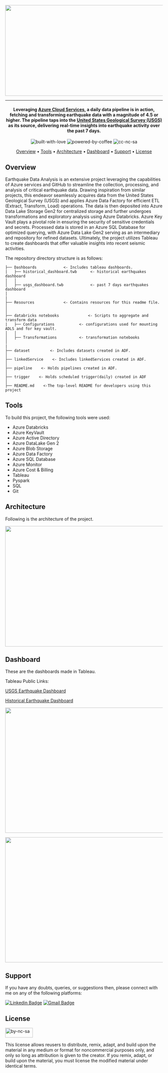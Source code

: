 <p align='center'>
<img src='https://github.com/waqarg2001/earthquake-etl-pipeline/blob/main/Resources/logo.png' width=630 height=290 >
</p>

---

<h4 align='center'> Leveraging <a href='https://azure.microsoft.com/en-us' target='_blank'>Azure Cloud Services,</a> a daily data pipeline is in action, fetching and transforming earthquake data with a magnitude of 4.5 or higher. The pipeline taps into the <a href='https://earthquake.usgs.gov'>United States Geological Survey (USGS) </a> as its source, delivering real-time insights into earthquake activity over the past 7 days.</h4>

<p align='center'>
<img src="https://i.ibb.co/KxfMMsP/built-with-love.png" alt="built-with-love" border="0">
<img src="https://i.ibb.co/MBDK1Pk/powered-by-coffee.png" alt="powered-by-coffee" border="0">
<img src="https://i.ibb.co/CtGqhQH/cc-nc-sa.png" alt="cc-nc-sa" border="0">
</p>

<p align="center">
  <a href="#overview">Overview</a> •
  <a href="#tools">Tools</a> •
  <a href="#architecture">Architecture</a> •
  <a href="#dashboard">Dashboard</a> •
  <a href="#support">Support</a> •
  <a href="#license">License</a>
</p>


## Overview


Earthquake Data Analysis is an extensive project leveraging the capabilities of Azure services and GitHub to streamline the collection, processing, and analysis of critical earthquake data. Drawing inspiration from similar projects, this endeavor seamlessly acquires data from the United States Geological Survey (USGS) and applies Azure Data Factory for efficient ETL (Extract, Transform, Load) operations. The data is then deposited into Azure Data Lake Storage Gen2 for centralized storage and further undergoes transformations and exploratory analysis using Azure Databricks. Azure Key Vault plays a pivotal role in ensuring the security of sensitive credentials and secrets. Processed data is stored in an Azure SQL Database for optimized querying, with Azure Data Lake Gen2 serving as an intermediary and repository for refined datasets. Ultimately, the project utilizes Tableau to create dashboards that offer valuable insights into recent seismic activities.



The repository directory structure is as follows:

```
├── Dashboards            <- Includes tableau dashboards. 
|   ├── historical_dashboard.twb      <- historical earthquakes dashboard
│   │
│   ├── usgs_dashboard.twb            <- past 7 days earthquakes dashboard
│
|
├── Resources             <- Contains resources for this readme file.
│
│  
├── databricks notebooks             <- Scripts to aggregate and transform data
|   ├── Configurations           <- configurations used for mounting ADLS and for key vault.
│   │ 
│   ├── Transformations          <- transformation notebooks 
│   
|         
├── dataset         <- Includes datasets created in ADF.
│   
├── linkedService    <- Includes linkedServices created in ADF.
│
├── pipeline    <- Holds pipelines created in ADF.
│
├── trigger    <- Holds scheduled trigger(daily) created in ADF
│
├── README.md    <-The top-level README for developers using this project
```

## Tools 

To build this project, the following tools were used:

- Azure Databricks
- Azure KeyVault
- Azure Active Directory
- Azure DataLake Gen 2
- Azure Blob Storage
- Azure Data Factory
- Azure SQL Database
- Azure Monitor
- Azure Cost & Billing
- Tableau
- Pyspark
- SQL
- Git

## Architecture

Following is the architecture of the project.

<p align='center'>
  <img src='https://github.com/waqarg2001/earthquake-etl-pipeline/blob/main/Resources/architecture.png' height=385 width=1100>
</p>  

## Dashboard

These are the dashboards made in Tableau. 

Tableau Public Links: 

<a href='https://public.tableau.com/app/profile/muhammad.waqar.gul/viz/earthquake_dashboard_16952292430070/Dashboard1'>USGS Earthquake Dashboard</a>

<a href='https://public.tableau.com/app/profile/muhammad.waqar.gul/viz/historical_earthquake_dashboard/Dashboard12'>Historical Earthquake Dashboard</a>

<p align='center'>
  <img src='https://github.com/waqarg2001/earthquake-etl-pipeline/blob/main/Resources/usgs_dashboard.png' height=400 width=650>
</p>  

<p align='center'>
  <img src='https://github.com/waqarg2001/earthquake-etl-pipeline/blob/main/Resources/hist_dashboard.png' height=400 width=650>
</p>  


## Support

If you have any doubts, queries, or suggestions then, please connect with me on any of the following platforms:

[![Linkedin Badge][linkedinbadge]][linkedin] 
[![Gmail Badge][gmailbadge]][gmail]


## License

<a href = 'https://creativecommons.org/licenses/by-nc-sa/4.0/' target="_blank">
    <img src="https://i.ibb.co/mvmWGkm/by-nc-sa.png" alt="by-nc-sa" border="0" width="88" height="31">
</a>

This license allows reusers to distribute, remix, adapt, and build upon the material in any medium or format for noncommercial purposes only, and only so long as attribution is given to the creator. If you remix, adapt, or build upon the material, you must license the modified material under identical terms.



<!--Profile Link-->
[linkedin]: https://www.linkedin.com/in/waqargul
[gmail]: mailto:waqargul6@gmail.com

<!--Logo Link -->
[linkedinbadge]: https://img.shields.io/badge/waqargul-0077B5?style=for-the-badge&logo=linkedin&logoColor=white
[gmailbadge]: https://img.shields.io/badge/Gmail-D14836?style=for-the-badge&logo=gmail&logoColor=white
